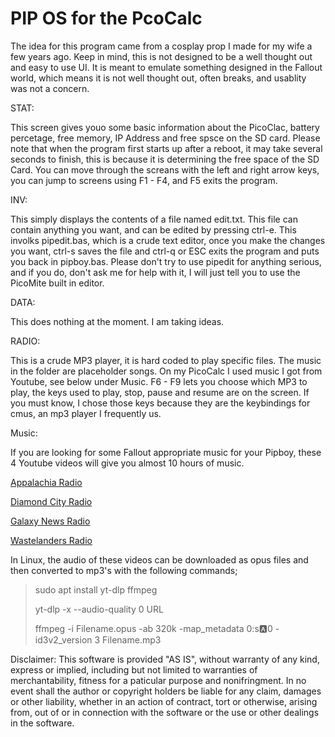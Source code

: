 # PIP OS for the PcoCalc

The idea for this program came from a cosplay prop I made for my wife a few years ago. Keep in mind, this is not designed to be a well thought out and easy to use UI. It is meant to emulate something designed in the Fallout world, which means it is not well thought out, often breaks, and usablity was not a concern.

STAT:

This screen gives youo some basic information about the PicoClac, battery percetage, free memory, IP Address and free spsce on the SD card. Please note that when the program first starts up after a reboot, it may take several seconds to finish, this is because it is determining the free space of the SD Card. You can move through the screans with the left and right arrow keys, you can jump to screens using F1 - F4, and F5 exits the program.

INV:

This simply displays the contents of a file named edit.txt. This file can contain anything you want, and can be edited by pressing ctrl-e. This involks pipedit.bas, which is a crude text editor, once you make the changes you want, ctrl-s saves the file and ctrl-q or ESC exits the program and puts you back in pipboy.bas. Please don't try to use pipedit for anything serious, and if you do, don't ask me for help with it, I will just tell you to use the PicoMite built in editor.

DATA:

This does nothing at the moment. I am taking ideas.

RADIO:

This is a crude MP3 player, it is hard coded to play specific files. The music in the folder are placeholder songs. On my PicoCalc I used music I got from Youtube, see below under Music. F6 - F9 lets you choose which MP3 to play, the keys used to play, stop, pause and resume are on the screen. If you must know, I chose those keys because they are the keybindings for cmus, an mp3 player I frequently us.

Music:

If you are looking for some Fallout appropriate music for your Pipboy, these 4 Youtube videos will give you almost 10 hours of music.

[Appalachia Radio](https://www.youtube.com/watch?v=FHF6q1mBiFs)

[Diamond City Radio](https://www.youtube.com/watch?v=Yy9La6YXNqI)

[Galaxy News Radio](https://www.youtube.com/watch?v=LxM7soNJC1A)

[Wastelanders Radio](https://www.youtube.com/watch?v=yNOj5sD570I)

In Linux, the audio of these videos can be downloaded as opus files and then converted to mp3's with the following commands;

> sudo apt install yt-dlp ffmpeg
>
> yt-dlp -x --audio-quality 0 URL
>
> ffmpeg -i Filename.opus -ab 320k -map_metadata 0:s:a:0 -id3v2_version 3 Filename.mp3

Disclaimer: This software is provided "AS IS", without warranty of any kind, express or implied, including but not limited to warranties of merchantability, fitness for a paticular purpose and nonifringment. In no event shall the author or copyright holders be liable for any claim, damages or other liability, whether in an action of contract, tort or otherwise, arising from, out of or in connection with the software or the use or other dealings in the software.
